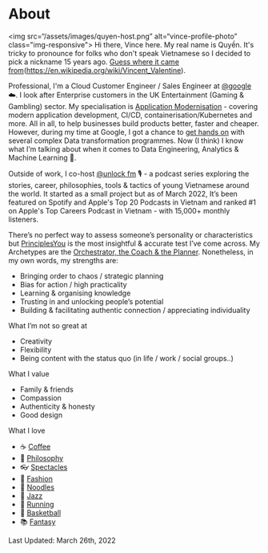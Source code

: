 # About
\<img src=“/assets/images/quyen-host.png” alt=“vince-profile-photo” class="img-responsive"\>
Hi there, Vince here. My real name is Quyền. It's tricky to pronounce for folks who don't speak Vietnamese so I decided to pick a nickname 15 years ago. [Guess where it came from](#)(https://en.wikipedia.org/wiki/Vincent_Valentine). 

Professional, I'm a Cloud Customer Engineer / Sales Engineer at [@google](https://cloud.google.com) ☁️. I look after Enterprise customers in the UK Entertainment (Gaming & Gambling) sector. My specialisation is [Application Modernisation]((https://cloud.google.com/solutions/application-modernization)) - covering modern application development, CI/CD, containerisation/Kubernetes and more. All in all, to help businesses build products better, faster and cheaper. However, during my time at Google, I got a chance to [get hands on](https://www.investopedia.com/terms/b/baptism-by-fire.asp) with several complex Data transformation programmes. Now (I think) I know what I’m talking about when it comes to Data Engineering, Analytics & Machine Learning 🤔. 

Outside of work, I co-host [@unlock fm](https://unlockfm.com) 🎙 - a podcast series exploring the stories, career, philosophies, tools & tactics of young Vietnamese around the world. It started as a small project but as of March 2022, It’s been featured on Spotify and Apple's Top 20 Podcasts in Vietnam and ranked #1 on Apple's Top Careers Podcast in Vietnam - with 15,000+ monthly listeners. 

There’s no perfect way to assess someone’s personality or characteristics but [PrinciplesYou](https://principlesyou.com/home) is the most insightful & accurate test I’ve come across. My Archetypes are the [Orchestrator, the Coach & the Planner](https://principlesyou.com/share/nqZtLO9HsBVqZ-k). 
Nonetheless, in my own words, my strengths are:
* Bringing order to chaos / strategic planning
* Bias for action / high practicality 
* Learning & organising knowledge
* Trusting in and unlocking people’s potential 
* Building & facilitating authentic connection / appreciating individuality

What I’m not so great at
* Creativity
* Flexibility
* Being content with the status quo (in life / work / social groups..)

What I value
* Family & friends
* Compassion
* Authenticity & honesty
* Good design

What I love
* ☕️ [Coffee](https://www.aeropress.co.uk)
* 💭 [Philosophy](https://en.wikipedia.org/wiki/Stoicism)
* 👓 [Spectacles](https://cubitts.com)
* 🧥 [Fashion](https://universalworks.co.uk)
* 🍜 [Noodles](https://www.koya.co.uk)
* 🎺 [Jazz](https://en.wikipedia.org/wiki/Kind_of_Blue)
* 👟 [Running](https://www.strava.com/athletes/20001958)
* 🏀 [Basketball](https://en.wikipedia.org/wiki/Kobe_Bryant)
* 📚 [Fantasy](https://en.wikipedia.org/wiki/Malazan_Book_of_the_Fallen)

Last Updated: March 26th, 2022